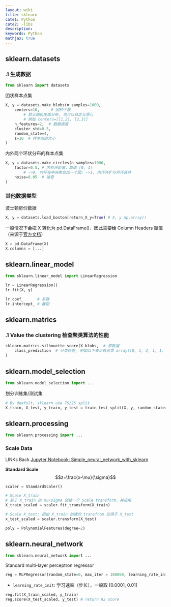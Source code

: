 ```yaml
---
layout: wiki
title: sklearn
cate1: Python
cate2: -libs
description: 
keywords: Python
mathjax: true
---
```


## sklearn.datasets
### .1 生成数据

```py
from sklearn import datasets
```
团状样本点集

```py
X, y = datasets.make_blobs(n_samples=1000, 
    centers=10,     # 团的个数
        # 默认随机生成分布, 也可以自定义质心
        # 例如 centers=[[1,2], [2,3]] 
    n_features=2,  # 数据维度
    cluster_std=0.5, 
    random_state=4,
    s=10  # 样本点的大小
)
```
内外两个环状分布的样本点集

```py
X, y = datasets.make_circles(n_samples=1000, 
    factor=0.5, # 内外环距离，取值 [0, 1)
        # ->0, 内环在中央聚合成一个团; ->1, 内环外扩与外环合并
    noise=0.05  # 噪音
)
```

### 其他数据类型
波士顿房价数据

```py
X, y = datasets.load_boston(return_X_y=True) # X, y np.array()
```
一般情况下会把 X 转化为 pd.DataFrame()，因此需要给 Column Headers 赋值（来源于[官方文档](https://scikit-learn.org/stable/datasets/toy_dataset.html#boston-dataset)）

```py
X = pd.DataFrame(X)
X.columns = [...]
```


## sklearn.linear_model

```py
from sklearn.linear_model import LinearRegression

lr = LinearRegression()
lr.fit(X, y)
```

```py
lr.coef_      # 系数
lr.intercept_ # 截距
```


## sklearn.matrics
### .1 Value the clustering 检查聚类算法的性能

```py
sklearn.matrics.silhouette_score(X_blobs,  # 原数据
    class_prediction  # 分类标签, 例如以下表示有三类 array([0, 1, 2, 1, 1, 2])
)
```


## sklearn.model_selection

```py
from sklearn.model_selection import ...
```
划分训练集/测试集

```py
# By deafult, sklearn use 75/25 split
X_train, X_test, y_train, y_test = train_test_split(X, y, random_state=0)
```


## sklearn.processing

```py
from sklearn.processing import ...
```
### Scale Data
LINKs Back
[Jupyter Notebook: Simple_neural_network_with_sklearn](../_files/JupyterNotebook/Simple_neural_networks_with_sklearn.ipynb)


**Standard Scale**
$$z=\frac{x-\mu}{\sigma}$$

```py
scaler = StandardScaler()

# Scale X_train
# 基于 X_train 的 mu/sigma 创建一个 Scale transform，并应用
X_train_scaled = scaler.fit_transform(X_train)

# Scale X_test: 把由 X_train 创建的 transfrom 应用于 X_test
x_test_scaled = scaler.transform(X_test)
```

```py
poly = PolynomialFeatures(degree=2)
```


## sklearn.neural_network

```py
from sklearn.neural_network import ...
```
Standard multi-layer perceptron regressor

```py
reg = MLPRegressor(random_state=0, max_iter = 100000, learning_rate_init=0.0001)
```
- `learning_rate_init`: 学习速率（步长），一般取 [0.0001, 0.01]

```py
reg.fit(X_train_scaled, y_train)
reg.score(X_test_scaled, y_test) # return R2 score

```



